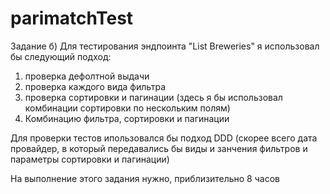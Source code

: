 # parimatchTest

Задание б)
Для тестирования эндпоинта "List Breweries" я использовал бы следующий подход:
1. проверка дефолтной выдачи
2. проверка каждого вида фильтра
3. проверка сортировки и пагинации (здесь я бы использовал комбинации сортировки по нескольким полям)
4. Комбинацию фильтра, сортировки и пагинации

Для проверки тестов ипользовался бы подход DDD (скорее всего дата провайдер, в который передавались бы виды и занчения фильтров и параметры сортировки и пагинации)

На выполнение этого задания нужно, приблизительно 8 часов

